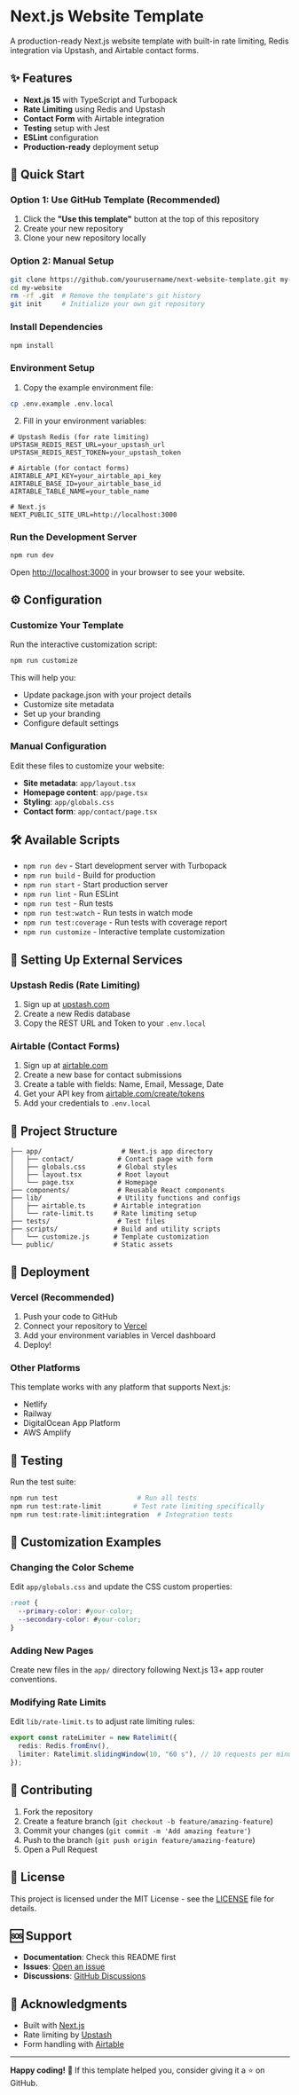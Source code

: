 # Next.js Website Template

A production-ready Next.js website template with built-in rate limiting, Redis integration via Upstash, and Airtable contact forms.

## ✨ Features

- **Next.js 15** with TypeScript and Turbopack
- **Rate Limiting** using Redis and Upstash
- **Contact Form** with Airtable integration
- **Testing** setup with Jest
- **ESLint** configuration
- **Production-ready** deployment setup

## 🚀 Quick Start

### Option 1: Use GitHub Template (Recommended)
1. Click the **"Use this template"** button at the top of this repository
2. Create your new repository
3. Clone your new repository locally

### Option 2: Manual Setup
```bash
git clone https://github.com/yourusername/next-website-template.git my-website
cd my-website
rm -rf .git  # Remove the template's git history
git init     # Initialize your own git repository
```

### Install Dependencies
```bash
npm install
```

### Environment Setup
1. Copy the example environment file:
```bash
cp .env.example .env.local
```

2. Fill in your environment variables:
```env
# Upstash Redis (for rate limiting)
UPSTASH_REDIS_REST_URL=your_upstash_url
UPSTASH_REDIS_REST_TOKEN=your_upstash_token

# Airtable (for contact forms)
AIRTABLE_API_KEY=your_airtable_api_key
AIRTABLE_BASE_ID=your_airtable_base_id
AIRTABLE_TABLE_NAME=your_table_name

# Next.js
NEXT_PUBLIC_SITE_URL=http://localhost:3000
```

### Run the Development Server
```bash
npm run dev
```

Open [http://localhost:3000](http://localhost:3000) in your browser to see your website.

## ⚙️ Configuration

### Customize Your Template
Run the interactive customization script:
```bash
npm run customize
```

This will help you:
- Update package.json with your project details
- Customize site metadata
- Set up your branding
- Configure default settings

### Manual Configuration
Edit these files to customize your website:

- **Site metadata**: `app/layout.tsx`
- **Homepage content**: `app/page.tsx`
- **Styling**: `app/globals.css`
- **Contact form**: `app/contact/page.tsx`

## 🛠️ Available Scripts

- `npm run dev` - Start development server with Turbopack
- `npm run build` - Build for production
- `npm run start` - Start production server
- `npm run lint` - Run ESLint
- `npm run test` - Run tests
- `npm run test:watch` - Run tests in watch mode
- `npm run test:coverage` - Run tests with coverage report
- `npm run customize` - Interactive template customization

## 🔧 Setting Up External Services

### Upstash Redis (Rate Limiting)
1. Sign up at [upstash.com](https://upstash.com)
2. Create a new Redis database
3. Copy the REST URL and Token to your `.env.local`

### Airtable (Contact Forms)
1. Sign up at [airtable.com](https://airtable.com)
2. Create a new base for contact submissions
3. Create a table with fields: Name, Email, Message, Date
4. Get your API key from [airtable.com/create/tokens](https://airtable.com/create/tokens)
5. Add your credentials to `.env.local`

## 📁 Project Structure

```
├── app/                    # Next.js app directory
│   ├── contact/           # Contact page with form
│   ├── globals.css        # Global styles
│   ├── layout.tsx         # Root layout
│   └── page.tsx           # Homepage
├── components/            # Reusable React components
├── lib/                   # Utility functions and configs
│   ├── airtable.ts       # Airtable integration
│   └── rate-limit.ts     # Rate limiting setup
├── tests/                 # Test files
├── scripts/              # Build and utility scripts
│   └── customize.js      # Template customization
└── public/               # Static assets
```

## 🚀 Deployment

### Vercel (Recommended)
1. Push your code to GitHub
2. Connect your repository to [Vercel](https://vercel.com)
3. Add your environment variables in Vercel dashboard
4. Deploy!

### Other Platforms
This template works with any platform that supports Next.js:
- Netlify
- Railway
- DigitalOcean App Platform
- AWS Amplify

## 🧪 Testing

Run the test suite:
```bash
npm run test                    # Run all tests
npm run test:rate-limit        # Test rate limiting specifically
npm run test:rate-limit:integration  # Integration tests
```

## 📝 Customization Examples

### Changing the Color Scheme
Edit `app/globals.css` and update the CSS custom properties:
```css
:root {
  --primary-color: #your-color;
  --secondary-color: #your-color;
}
```

### Adding New Pages
Create new files in the `app/` directory following Next.js 13+ app router conventions.

### Modifying Rate Limits
Edit `lib/rate-limit.ts` to adjust rate limiting rules:
```typescript
export const rateLimiter = new Ratelimit({
  redis: Redis.fromEnv(),
  limiter: Ratelimit.slidingWindow(10, "60 s"), // 10 requests per minute
});
```

## 🤝 Contributing

1. Fork the repository
2. Create a feature branch (`git checkout -b feature/amazing-feature`)
3. Commit your changes (`git commit -m 'Add amazing feature'`)
4. Push to the branch (`git push origin feature/amazing-feature`)
5. Open a Pull Request

## 📄 License

This project is licensed under the MIT License - see the [LICENSE](LICENSE) file for details.

## 🆘 Support

- **Documentation**: Check this README first
- **Issues**: [Open an issue](https://github.com/yourusername/next-website-template/issues)
- **Discussions**: [GitHub Discussions](https://github.com/yourusername/next-website-template/discussions)

## 🙏 Acknowledgments

- Built with [Next.js](https://nextjs.org/)
- Rate limiting by [Upstash](https://upstash.com)
- Form handling with [Airtable](https://airtable.com)

---

**Happy coding!** 🎉 If this template helped you, consider giving it a ⭐ on GitHub.
